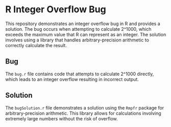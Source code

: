 # R Integer Overflow Bug

This repository demonstrates an integer overflow bug in R and provides a solution.  The bug occurs when attempting to calculate 2^1000, which exceeds the maximum value that R can represent as an integer.  The solution involves using a library that handles arbitrary-precision arithmetic to correctly calculate the result.

## Bug
The `bug.r` file contains code that attempts to calculate 2^1000 directly, which leads to an integer overflow resulting in incorrect output. 

## Solution
The `bugSolution.r` file demonstrates a solution using the `Rmpfr` package for arbitrary-precision arithmetic.  This library allows for calculations involving extremely large numbers without the risk of overflow.

